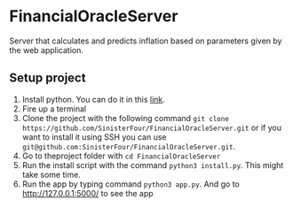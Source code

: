 # FinancialOracleServer
Server that calculates and predicts inflation based on parameters given by the web application.

## Setup project

1. Install python. You can do it in this [link](https://www.python.org/downloads/).
2. Fire up a terminal
3. Clone the project with the following command `git clone https://github.com/SinisterFour/FinancialOracleServer.git` or if you want to install it using SSH you can use `git@github.com:SinisterFour/FinancialOracleServer.git`.
4. Go to theproject folder with `cd FinancialOracleServer`
5. Run the install script with the command `python3 install.py`. This might take some time.
6. Run the app by typing command `python3 app.py`. And go to http://127.0.0.1:5000/ to see the app
